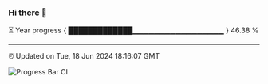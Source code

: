 ### Hi there 👋

⏳ Year progress { █████████████▁▁▁▁▁▁▁▁▁▁▁▁▁▁▁▁▁ } 46.38 %

---

⏰ Updated on Tue, 18 Jun 2024 18:16:07 GMT

![Progress Bar CI](https://github.com/liununu/liununu/workflows/Progress%20Bar%20CI/badge.svg)
